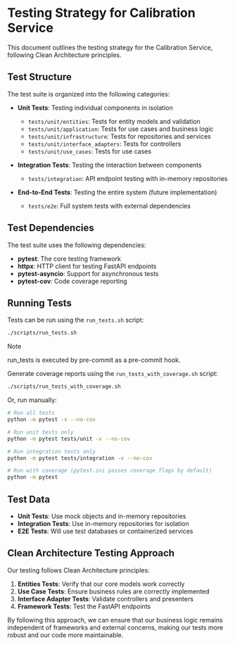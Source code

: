 # Testing Strategy for Calibration Service

This document outlines the testing strategy for the Calibration Service, following Clean Architecture principles.

## Test Structure

The test suite is organized into the following categories:

- **Unit Tests**: Testing individual components in isolation
    - `tests/unit/entities`: Tests for entity models and validation
    - `tests/unit/application`: Tests for use cases and business logic
    - `tests/unit/infrastructure`: Tests for repositories and services
    - `tests/unit/interface_adapters`: Tests for controllers
    - `tests/unit/use_cases`: Tests for use cases

- **Integration Tests**: Testing the interaction between components
    - `tests/integration`: API endpoint testing with in-memory repositories

- **End-to-End Tests**: Testing the entire system (future implementation)
    - `tests/e2e`: Full system tests with external dependencies

## Test Dependencies

The test suite uses the following dependencies:

- **pytest**: The core testing framework
- **httpx**: HTTP client for testing FastAPI endpoints
- **pytest-asyncio**: Support for asynchronous tests
- **pytest-cov**: Code coverage reporting

## Running Tests

Tests can be run using the `run_tests.sh` script:

  ```bash
  ./scripts/run_tests.sh
  ```

> [!NOTE]
> run_tests is executed by pre-commit as a pre-commit hook.

Generate coverage reports using the `run_tests_with_coverage.sh` script:

  ```bash
  ./scripts/run_tests_with_coverage.sh
  ```

Or, run manually:

  ```bash
  # Run all tests
  python -m pytest -v --no-cov

  # Run unit tests only
  python -m pytest tests/unit -v --no-cov

  # Run integration tests only
  python -m pytest tests/integration -v --no-cov

  # Run with coverage (pytest.ini passes coverage flags by default)
  python -m pytest
  ```

## Test Data

- **Unit Tests**: Use mock objects and in-memory repositories
- **Integration Tests**: Use in-memory repositories for isolation
- **E2E Tests**: Will use test databases or containerized services

## Clean Architecture Testing Approach

Our testing follows Clean Architecture principles:

1. **Entities Tests**: Verify that our core models work correctly
2. **Use Case Tests**: Ensure business rules are correctly implemented
3. **Interface Adapter Tests**: Validate controllers and presenters
4. **Framework Tests**: Test the FastAPI endpoints

By following this approach, we can ensure that our business logic remains independent of frameworks and external
concerns, making our tests more robust and our code more maintainable.
